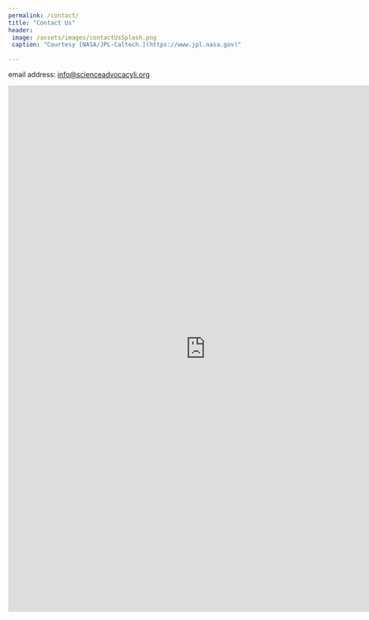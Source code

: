 ```yaml
---
permalink: /contact/
title: "Contact Us"
header:
 image: /assets/images/contactUsSplash.png
 caption: "Courtesy [NASA/JPL-Caltech.](https://www.jpl.nasa.gov)"
 
---
```


email address: [info@scienceadvocacyli.org](mailto:info@scienceadvocacyli.org)

<iframe src="https://docs.google.com/forms/d/e/1FAIpQLSe1q9esOuEjhoM9Lp-LO--GWYnc4NzlEnaxCF02ThkeGZecwg/viewform?embedded=true" width="800" height="1069" frameborder="0" marginheight="0" marginwidth="0">Loading…</iframe>